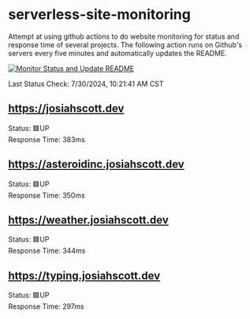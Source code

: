 # serverless-site-monitoring
Attempt at using github actions to do website monitoring for status and response time of several projects. The following action runs on Github's servers every five minutes and automatically updates the README.  

[![Monitor Status and Update README](https://github.com/JosiahSco/serverless-site-monitoring/actions/workflows/monitor.yaml/badge.svg)](https://github.com/JosiahSco/serverless-site-monitoring/actions/workflows/monitor.yaml)

Last Status Check: 7/30/2024, 10:21:41 AM CST

## https://josiahscott.dev
Status: 🟩UP  
Response Time: 383ms

## https://asteroidinc.josiahscott.dev
Status: 🟩UP  
Response Time: 350ms

## https://weather.josiahscott.dev
Status: 🟩UP  
Response Time: 344ms

## https://typing.josiahscott.dev
Status: 🟩UP  
Response Time: 297ms

